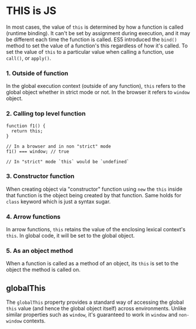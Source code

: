 # THIS is JS

In most cases, the value of `this` is determined by how a function is called (runtime binding).
It can't be set by assignment during execution, and it may be different each time the function is called.
ES5 introduced the `bind()` method to set the value of a function's this regardless of how it's called.
To set the value of `this` to a particular value when calling a function, use `call()`, or `apply()`.

### 1. Outside of function
In the global execution context (outside of any function), `this` refers to the global object whether in strict mode or not.
In the browser it refers to `window` object.

### 2. Calling top level function 
```
function f1() {
  return this;
}

// In a browser and in non "strict" mode
f1() === window; // true

// In "strict" mode `this` would be `undefined`
```
### 3. Constructor function
When creating object via "constructor" function using `new` the `this` inside that function is the object being created by that function.
Same holds for `class` keyword which is just a syntax sugar.

### 4. Arrow functions
In arrow functions, `this` retains the value of the enclosing lexical context's `this`. In global code, it will be set to the global object.

### 5. As an object method
When a function is called as a method of an object, its `this` is set to the object the method is called on.

## globalThis
The `globalThis` property provides a standard way of accessing the global `this` value (and hence the global object itself) across environments. Unlike similar properties such as `window`, it's guaranteed to work in `window` and `non-window` contexts.
